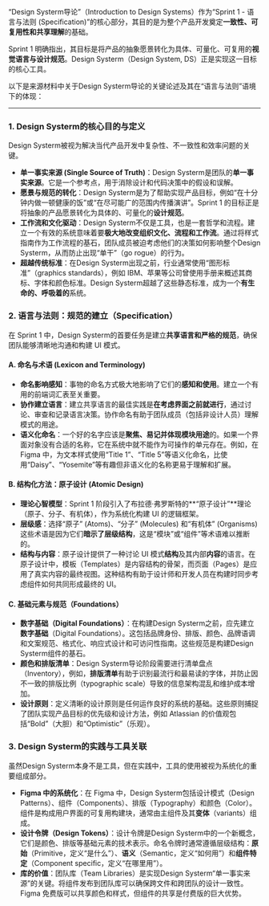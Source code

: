“Design Systerm导论”（Introduction to Design Systems）作为“Sprint 1 - 语言与法则 (Specification)”的核心部分，其目的是为整个产品开发奠定**一致性、可复用性和共享理解**的基础。

Sprint 1 明确指出，其目标是将产品的抽象愿景转化为具体、可量化、可复用的**视觉语言与设计规范**。Design Systerm（Design System, DS）正是实现这一目标的核心工具。

以下是来源材料中关于Design Systerm导论的关键论述及其在“语言与法则”语境下的体现：

---

### 1. Design Systerm的核心目的与定义

Design Systerm被视为解决当代产品开发中复杂性、不一致性和效率问题的关键。

- **单一事实来源 (Single Source of Truth)**：Design Systerm是团队的**单一事实来源**。它是一个参考点，用于消除设计和代码决策中的假设和误解。
- **愿景与规范的转化**：Design Systerm是为了帮助实现产品目标，例如“在十分钟内做一顿健康的饭”或“在尽可能广的范围内传播演讲”。Sprint 1 的目标正是将抽象的产品愿景转化为具体的、可量化的**设计规范**。
- **工作流和文化驱动**：Design Systerm不仅是工具，也是一套哲学和流程。建立一个有效的系统意味着要**极大地改变组织文化、流程和工作流**。通过将样式指南作为工作流程的基石，团队成员被迫考虑他们的决策如何影响整个Design Systerm，从而防止出现“单干”（go rogue）的行为。
- **超越传统标准**：在Design Systerm出现之前，行业通常使用“图形标准”（graphics standards），例如 IBM、苹果等公司曾使用手册来概述其商标、字体和颜色标准。Design Systerm超越了这些静态标准，成为一个**有生命的、呼吸着的**系统。

### 2. 语言与法则：规范的建立（Specification）

在 Sprint 1 中，Design Systerm的首要任务是建立**共享语言和严格的规范**，确保团队能够清晰地沟通和构建 UI 模式。

#### A. 命名与术语 (Lexicon and Terminology)

- **命名影响感知**：事物的命名方式极大地影响了它们的**感知和使用**。建立一个有用的前端词汇表至关重要。
- **协作建立语言**：建立共享语言的最佳实践是**在考虑界面之前就进行**，通过讨论、审查和记录语言决策。协作命名有助于团队成员（包括非设计人员）理解模式的用途。
- **语义化命名**：一个好的名字应该是**聚焦、易记并体现模块用途**的。如果一个界面对象没有合适的名称，它在系统中就不能作为可操作的单元存在。例如，在 Figma 中，为文本样式使用“Title 1”、“Title 5”等语义化命名，比使用“Daisy”、“Yosemite”等有趣但非语义化的名称更易于理解和扩展。

#### B. 结构化方法：原子设计 (Atomic Design)

- **理论心智模型**：Sprint 1 阶段引入了布拉德·弗罗斯特的**“原子设计”**理论（原子、分子、有机体），作为系统化构建 UI 的逻辑框架。
- **层级感**：选择“原子” (Atoms)、“分子” (Molecules) 和“有机体” (Organisms) 这些术语是因为它们**暗示了层级结构**，这是“模块”或“组件”等术语难以推断的。
- **结构与内容**：原子设计提供了一种讨论 UI 模式**结构**及其内部**内容**的语言。在原子设计中，模板（Templates）是内容结构的骨架，而页面（Pages）是应用了真实内容的最终视图。这种结构有助于设计师和开发人员在构建时同步考虑组件如何共同形成最终的 UI。

#### C. 基础元素与规范（Foundations）

- **数字基础（Digital Foundations）**：在构建Design Systerm之前，应先建立**数字基础**（Digital Foundations）。这包括品牌身份、排版、颜色、品牌语调和文案规范、格式化、响应式设计和可访问性指南。这些规范是构建Design Systerm组件的基石。
- **颜色和排版清单**：Design Systerm导论阶段需要进行清单盘点（Inventory），例如，**排版清单**有助于识别最流行和最易读的字体，并防止因不一致的排版比例（typographic scale）导致的信息架构混乱和维护成本增加。
- **设计原则**：定义清晰的设计原则是任何运作良好的系统的基础。这些原则捕捉了团队实现产品目标的优先级和设计方法，例如 Atlassian 的价值观包括“Bold”（大胆）和“Optimistic”（乐观）。

### 3. Design Systerm的实践与工具关联

虽然Design Systerm本身不是工具，但在实践中，工具的使用被视为系统化的重要组成部分。

- **Figma 中的系统化**：在 Figma 中，Design Systerm包括设计模式（Design Patterns）、组件（Components）、排版（Typography）和颜色（Color）。组件是构成用户界面的可复用构建块，通常由主组件及其**变体**（variants）组成。
- **设计令牌（Design Tokens）**：设计令牌是Design Systerm中的一个新概念，它们是颜色、排版等基础元素的技术表示。命名令牌时通常遵循层级结构：**原始**（Primitive，定义“是什么”）、**语义**（Semantic，定义“如何用”）和**组件特定**（Component specific，定义“在哪里用”）。
- **库的价值**：团队库（Team Libraries）是实现Design Systerm“单一事实来源”的关键。将组件发布到团队库可以确保跨文件和跨团队的设计一致性。Figma 免费版可以共享颜色和样式，但组件的共享是付费版的巨大优势。